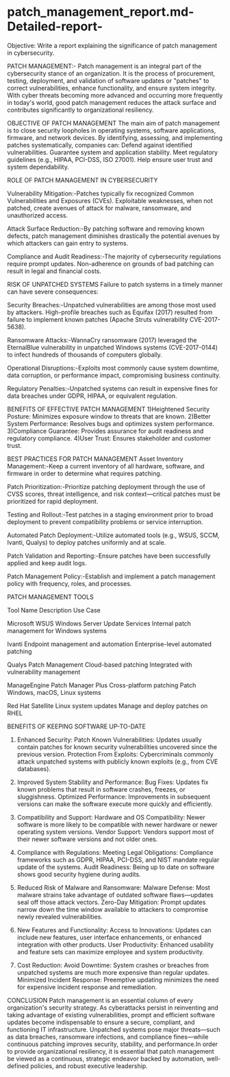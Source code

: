 # patch_management_report.md-Detailed-report-

Objective: Write a report explaining the significance of patch management in cybersecurity.

PATCH MANAGEMENT:- Patch management is an integral part of the cybersecurity stance of an organization. It is the process of procurement, testing, deployment, and validation of software updates or "patches" to correct vulnerabilities, enhance functionality, and ensure system integrity. With cyber threats becoming more advanced and occurring more frequently in today's world, good patch management reduces the attack surface and contributes significantly to organizational resiliency.

OBJECTIVE OF PATCH MANAGEMENT
The main aim of patch management is to close security loopholes in operating systems, software applications, firmware, and network devices. By identifying, assessing, and implementing patches systematically, companies can:
                                      Defend against identified vulnerabilities.
                                      Guarantee system and application stability.
                                      Meet regulatory guidelines (e.g., HIPAA, PCI-DSS, ISO 27001).
                                      Help ensure user trust and system dependability.


ROLE OF PATCH MANAGEMENT IN CYBERSECURITY

Vulnerability Mitigation:-Patches typically fix recognized Common Vulnerabilities and Exposures (CVEs). Exploitable weaknesses, when not patched, create avenues of attack for malware, ransomware, and unauthorized access.

Attack Surface Reduction:-By patching software and removing known defects, patch management diminishes drastically the potential avenues by which attackers can gain entry to systems.

Compliance and Audit Readiness:-The majority of cybersecurity regulations require prompt updates. Non-adherence on grounds of bad patching can result in legal and financial costs.

RISK OF UNPATCHED SYSTEMS
Failure to patch systems in a timely manner can have severe consequences:

Security Breaches:-Unpatched vulnerabilities are among those most used by attackers. High-profile breaches such as Equifax (2017) resulted from failure to implement known patches (Apache Struts vulnerability CVE-2017-5638).

Ransomware Attacks:-WannaCry ransomware (2017) leveraged the EternalBlue vulnerability in unpatched Windows systems (CVE-2017-0144) to infect hundreds of thousands of computers globally.

Operational Disruptions:-Exploits most commonly cause system downtime, data corruption, or performance impact, compromising business continuity.

Regulatory Penalties:-Unpatched systems can result in expensive fines for data breaches under GDPR, HIPAA, or equivalent regulation.

BENEFITS OF EFFECTIVE PATCH MANAGEMENT
1)Heightened Security Posture: Minimizes exposure window to threats that are known.
2)Better System Performance: Resolves bugs and optimizes system performance.
3)Compliance Guarantee: Provides assurance for audit readiness and regulatory compliance.
4)User Trust: Ensures stakeholder and customer trust.


BEST PRACTICES FOR PATCH MANAGEMENT
Asset Inventory Management:-Keep a current inventory of all hardware, software, and firmware in order to determine what requires patching.

Patch Prioritization:-Prioritize patching deployment through the use of CVSS scores, threat intelligence, and risk context—critical patches must be prioritized for rapid deployment.

Testing and Rollout:-Test patches in a staging environment prior to broad deployment to prevent compatibility problems or service interruption.

Automated Patch Deployment:-Utilize automated tools (e.g., WSUS, SCCM, Ivanti, Qualys) to deploy patches uniformly and at scale.

Patch Validation and Reporting:-Ensure patches have been successfully applied and keep audit logs.

Patch Management Policy:-Establish and implement a patch management policy with frequency, roles, and processes.


PATCH MANAGEMENT TOOLS

Tool Name                               Description                                                   Use Case

Microsoft WSUS	                        Windows Server Update Services                                Internal patch management for Windows systems

Ivanti	                                Endpoint management and automation                            Enterprise-level automated patching

Qualys Patch Management                	Cloud-based patching                                          Integrated with vulnerability management
 
ManageEngine Patch Manager Plus	        Cross-platform patching                                       Patch Windows, macOS, Linux systems

Red Hat Satellite                       Linux system updates                                          Manage and deploy patches on RHEL


BENEFITS OF KEEPING SOFTWARE UP-TO-DATE

1. Enhanced Security:
                      Patch Known Vulnerabilities: Updates usually contain patches for known security vulnerabilities uncovered since the previous version.
                      Protection From Exploits: Cybercriminals commonly attack unpatched systems with publicly known exploits (e.g., from CVE databases).
  
2. Improved System Stability and Performance:
                                             Bug Fixes: Updates fix known problems that result in software crashes, freezes, or sluggishness.
                                             Optimized Performance: Improvements in subsequent versions can make the software execute more quickly and efficiently.
   
3. Compatibility and Support:
                              Hardware and OS Compatibility: Newer software is more likely to be compatible with newer hardware or newer operating system versions.
                              Vendor Support: Vendors support most of their newer software versions and not older ones.
   
4. Compliance with Regulations:
                                Meeting Legal Obligations: Compliance frameworks such as GDPR, HIPAA, PCI-DSS, and NIST mandate regular update of the systems.
                                Audit Readiness: Being up to date on software shows good security hygiene during audits.
   
5. Reduced Risk of Malware and Ransomware:
                                           Malware Defense: Most malware strains take advantage of outdated software flaws—updates seal off those attack vectors.
                                           Zero-Day Mitigation: Prompt updates narrow down the time window available to attackers to compromise newly revealed vulnerabilities.
   
6. New Features and Functionality:
                                   Access to Innovations: Updates can include new features, user interface enhancements, or enhanced integration with other products.
                                   User Productivity: Enhanced usability and feature sets can maximize employee and system productivity.
   
7. Cost Reduction:
                   Avoid Downtime: System crashes or breaches from unpatched systems are much more expensive than regular updates.
                   Minimized Incident Response: Preemptive updating minimizes the need for expensive incident response and remediation.


CONCLUSION
Patch management is an essential column of every organization's security strategy. As cyberattacks persist in reinventing and taking advantage of existing vulnerabilities, prompt and efficient software updates become indispensable to ensure a secure, compliant, and functioning IT infrastructure. Unpatched systems pose major threats—such as data breaches, ransomware infections, and compliance fines—while continuous patching improves security, stability, and performance.In order to provide organizational resiliency, it is essential that patch management be viewed as a continuous, strategic endeavor backed by automation, well-defined policies, and robust executive leadership.
